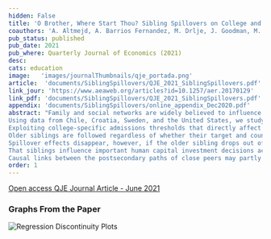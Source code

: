 ```yaml
---
hidden: False
title: 'O Brother, Where Start Thou? Sibling Spillovers on College and Major Choice in Four Countries'
coauthors: 'A. Altmejd, A. Barrios Fernandez, M. Drlje, J. Goodman, M. Hurwitz, D. Kovac, C. Mulhern, J Smith'
pub_status: published
pub_date: 2021
pub_where: Quarterly Journal of Economics (2021)
desc:
cats: education
image:   'images/journalThumbnails/qje_portada.png'
article:  'documents/SiblingSpillovers/QJE_2021_SiblingSpillovers.pdf'
link_jour: 'https://www.aeaweb.org/articles?id=10.1257/aer.20170129'
link_pdf: 'documents/SiblingSpillovers/QJE_2021_SiblingSpillovers.pdf'
appendix: 'documents/SiblingSpillovers/online_appendix_Dec2020.pdf'
abstract: "Family and social networks are widely believed to influence important life decisions but causal identification of those effects is notoriously challenging.
Using data from Chile, Croatia, Sweden, and the United States, we study within-family spillovers in college and major choice across a variety of national contexts.
Exploiting college-specific admissions thresholds that directly affect older but not younger siblings college options, we show that in all four countries a meaningful portion of younger siblings follow their older sibling to the same college or college-major combination.
Older siblings are followed regardless of whether their target and counterfactual options have large, small or even negative differences in quality.
Spillover effects disappear, however, if the older sibling drops out of college, suggesting that older siblings college experiences matter.
That siblings influence important human capital investment decisions across such varied contexts suggests that our findings are not an artifact of particular institutional detail but instead a more generalizable description of human behavior.
Causal links between the postsecondary paths of close peers may partly explain persistent college enrollment inequalities between social groups and suggests that interventions to improve college access may have multiplier effects."
order: 1
---
```




[Open access QJE Journal Article - June 2021](../work/documents/SiblingSpillovers/QJE_2021_SiblingSpillovers.pdf)

<!--
### Older Working Papers

[Prior Version of Working Paper - Dec 2020](../work/documents/SiblingSpillovers/Draft_2020Dec_SiblingSpillovers.pdf)

[Prior Version of Working Paper - October 2020](../work/documents/SiblingSpillovers/Draft_2020Oct_SiblingSpillovers.pdf)

[Prior Version of Working Paper - May 2020](../work/documents/SiblingSpillovers/Draft_2020May_SiblingSpillovers.pdf)

[Prior Version of Working Paper - Nov 2019](../work/documents/SiblingSpillovers/Draft_20191202_SiblingSpillovers.pdf) -->


### Graphs From the Paper
<img src="../work/documents/SiblingSpillovers/Fig1_RDs.jpg"
     alt="Regression Discontinuity Plots"
     style="float: left; margin-right: 10px;" />
